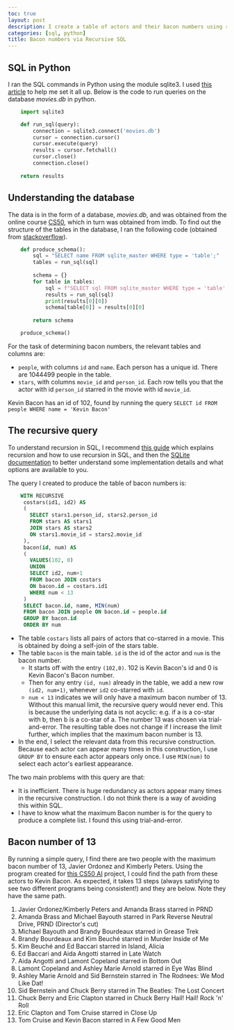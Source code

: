 ```yaml
---
toc: true
layout: post
description: I create a table of actors and their bacon numbers using recursion in SQL. The largest finite bacon number is 13.
categories: [sql, python]
title: Bacon numbers via Recursive SQL
---
```




## SQL in Python
I ran the SQL commands in Python using the module sqlite3. I used [this article](https://swcarpentry.github.io/sql-novice-survey/10-prog/index.html) to help me set it all up. Below is the code to run queries on the database *movies.db* in python.

```python
    import sqlite3

    def run_sql(query):
        connection = sqlite3.connect('movies.db')
        cursor = connection.cursor()
        cursor.execute(query)
        results = cursor.fetchall()
        cursor.close()
        connection.close()
    
    return results
```



## Understanding the database
The data is in the form of a database, *movies.db*, and was obtained from the online course [CS50](https://cs50.harvard.edu/x/2020/psets/7/movies/), which in turn was obtained from imdb. To find out the structure of the tables in the database, I ran the following code (obtained from [stackoverflow](https://stackoverflow.com/questions/305378/list-of-tables-db-schema-dump-etc-using-the-python-sqlite3-api)).

```python
    def produce_schema():
        sql = "SELECT name FROM sqlite_master WHERE type = 'table';"
        tables = run_sql(sql)
    
        schema = {}
        for table in tables:
            sql = f"SELECT sql FROM sqlite_master WHERE type = 'table' and name = '{table[0]}'"
            results = run_sql(sql)
            print(results[0][0])
            schema[table[0]] = results[0][0]
    
        return schema

    produce_schema()
```

For the task of determining bacon numbers, the relevant tables and columns are:
* `people`, with columns `id` and `name`. Each person has a unique id. There are 1044499 people in the table.
* `stars`, with columns `movie_id` and `person_id`. Each row tells you that the actor with id `person_id` starred in the movie with id `movie_id`.

Kevin Bacon has an id of 102, found by running the query `SELECT id FROM people WHERE name = 'Kevin Bacon' `



## The recursive query
To understand recursion in SQL, I recommend [this guide](https://www.essentialsql.com/recursive-ctes-explained/) which explains recursion and how to use recursion in SQL, and then the [SQLite documentation](https://www.sqlite.org/lang_with.html) to better understand some implementation details and what options are available to you.

The query I created to produce the table of bacon numbers is:
```sql
    WITH RECURSIVE
     costars(id1, id2) AS
     ( 
       SELECT stars1.person_id, stars2.person_id
       FROM stars AS stars1
       JOIN stars AS stars2
       ON stars1.movie_id = stars2.movie_id
     ),
     bacon(id, num) AS
     (
       VALUES(102, 0)
       UNION
       SELECT id2, num+1
       FROM bacon JOIN costars
       ON bacon.id = costars.id1
       WHERE num < 13
     )
     SELECT bacon.id, name, MIN(num)
     FROM bacon JOIN people ON bacon.id = people.id
     GROUP BY bacon.id
     ORDER BY num
```

* The table `costars` lists all pairs of actors that co-starred in a movie. This is obtained by doing a self-join of the stars table.
* The table `bacon` is the main table. `id` is the id of the actor and `num` is the bacon number.
    * It starts off with the entry `(102,0)`.  102 is Kevin Bacon's id and 0 is Kevin Bacon's Bacon number.
    * Then for any entry `(id, num)` already in the table, we add a new row `(id2, num+1)`, whenever `id2` co-starred with `id`.
    * `num < 13` indicates we will only have a maximum bacon number of 13. Without this manual limit, the recursive query would never end. This is because the underlying data is not acyclic: e.g. if a is a co-star with b, then b is a co-star of a. The number 13 was chosen via trial-and-error. The resulting table does not change if I increase the limit further, which implies that the maximum bacon number is 13.
* In the end, I select the relevant data from this recursive construction. Because each actor can appear many times in this construction, I use `GROUP BY` to ensure each actor appears only once. I use `MIN(num)` to select each actor's earliest appearance. 

The two main problems with this query are that:
* It is inefficient. There is huge redundancy as actors appear many times in the recursive construction. I do not think there is a way of avoiding this within SQL.
* I have to know what the maximum Bacon number is for the query to produce a complete list. I found this using trial-and-error.


## Bacon number of 13
By running a simple query, I find there are two people with the maximum bacon number of 13, Javier Ordonez and Kimberly Peters.  Using the program created for [this CS50 AI](https://cs50.harvard.edu/ai/2020/projects/0/degrees/) project, I could find the path from these actors to Kevin Bacon. As expected, it takes 13 steps (always satisfying to see two different programs being consistent!) and they are below. Note they have the same path.

1. Javier Ordonez/Kimberly Peters and Amanda Brass starred in PRND
2. Amanda Brass and Michael Bayouth starred in Park Reverse Neutral Drive, PRND (Director's cut)
3. Michael Bayouth and Brandy Bourdeaux starred in Grease Trek
4. Brandy Bourdeaux and Kim Beuché starred in Murder Inside of Me
5. Kim Beuché and Ed Baccari starred in Island, Alicia
6. Ed Baccari and Aida Angotti starred in Late Watch
7. Aida Angotti and Lamont Copeland starred in Bottom Out
8. Lamont Copeland and Ashley Marie Arnold starred in Eye Was Blind
9. Ashley Marie Arnold and Sid Bernstein starred in The Rodnees: We Mod Like Dat!
10. Sid Bernstein and Chuck Berry starred in The Beatles: The Lost Concert
11. Chuck Berry and Eric Clapton starred in Chuck Berry Hail! Hail! Rock 'n' Roll
12. Eric Clapton and Tom Cruise starred in Close Up
13. Tom Cruise and Kevin Bacon starred in A Few Good Men



